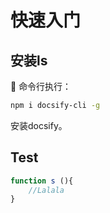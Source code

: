 # 快速入门

## 安装ls

:100:
命令行执行：
``` bash
npm i docsify-cli -g
```
安装docsify。

## Test 
``` js
function s (){
    //Lalala
}
```
